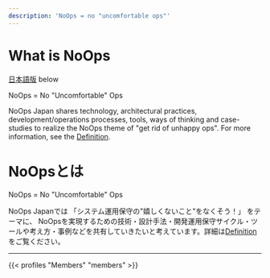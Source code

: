```yaml
---
description: 'NoOps = no "uncomfortable ops"'
---
```

# What is NoOps

[日本語版](#NoOpsとは) below

NoOps = No "Uncomfortable" Ops

NoOps Japan shares technology, architectural practices, development/operations processes, tools, ways of thinking and case-studies to realize the NoOps theme of "get rid of unhappy ops". For more information, see the [Definition](/definition).

# NoOpsとは

NoOps = No "Uncomfortable" Ops

NoOps Japanでは 「システム運用保守の"嬉しくないこと"をなくそう！」 をテーマに、 NoOpsを実現するための技術・設計手法・開発運用保守サイクル・ツールや考え方・事例などを共有していきたいと考えています。詳細は[Definition](/definition)をご覧ください。

<!-- ---

{{< profiles "Supporters" "supporters" >}} -->

---

{{< profiles "Members" "members" >}}
